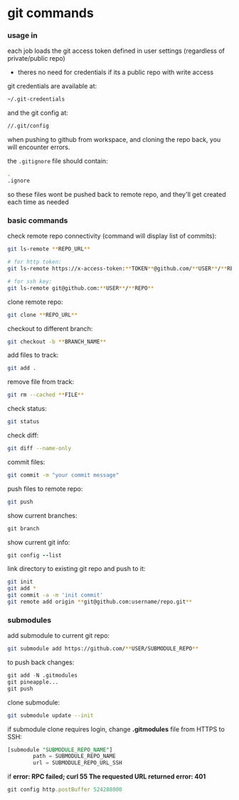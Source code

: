 # git commands

### usage in 

each job loads the git access token defined in user settings (regardless of private/public repo)

- theres no need for credentials if its a public repo with write access

git credentials are available at:

```bash
~/.git-credentials
```

and the git config at:

```bash
//.git/config
```

when pushing to github from workspace, and cloning the repo back, you will encounter errors.

the `.gitignore` file should contain:

```bash
.
.ignore
```

so these files wont be pushed back to remote repo, and they'll get created each time as needed

### basic commands

check remote repo connectivity (command will display list of commits):

```bash
git ls-remote **REPO_URL**

# for http token:
git ls-remote https://x-access-token:**TOKEN**@github.com/**USER**/**REPO**.git

# for ssh key:
git ls-remote git@github.com:**USER**/**REPO**
```

clone remote repo:

```bash
git clone **REPO_URL**
```

checkout to different branch:

```bash
git checkout -b **BRANCH_NAME**
```

add files to track:

```bash
git add .
```

remove file from track:

```bash
git rm --cached **FILE**
```

check status:

```bash
git status
```

check diff:

```bash
git diff --name-only
```

commit files:

```bash
git commit -m "your commit message"
```

push files to remote repo:

```bash
git push
```

show current branches:

```ruby
git branch
```

show current git info:

```ruby
git config --list
```

link directory to existing git repo and push to it:

```bash
git init
git add *
git commit -a -m 'init commit'
git remote add origin **git@github.com:username/repo.git**
```

### submodules

add submodule to current git repo:

```bash
git submodule add https://github.com/**USER/SUBMODULE_REPO**
```

to push back changes:

```python
git add -N .gitmodules
git pineapple...
git push
```

clone submodule:

```bash
git submodule update --init
```

if submodule clone requires login, change **.gitmodules** file from HTTPS to SSH:

```sql
[submodule "SUBMODULE_REPO_NAME"]
        path = SUBMODULE_REPO_NAME
        url = SUBMODULE_REPO_URL_SSH
```

if **error: RPC failed; curl 55 The requested URL returned error: 401**

```ruby
git config http.postBuffer 524288000
```